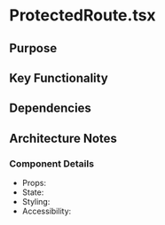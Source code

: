 # ProtectedRoute.tsx

## Purpose

## Key Functionality

## Dependencies

## Architecture Notes

### Component Details
- Props: 
- State: 
- Styling: 
- Accessibility: 
